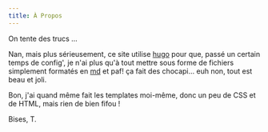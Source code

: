 ```yaml
---
title: À Propos
---
```


On tente des trucs …

Nan, mais plus sérieusement, ce site utilise [hugo](https://gohugo.io) pour que, passé un certain temps de config', je n'ai plus qu'à tout mettre sous forme de fichiers simplement formatés en [md](https://daringfireball.net/projects/markdown/) et paf! ça fait des chocapi… euh non, tout est beau et joli.

Bon, j'ai quand même fait les templates moi-même, donc un peu de CSS et de HTML, mais rien de bien fifou !

Bises,
T.
